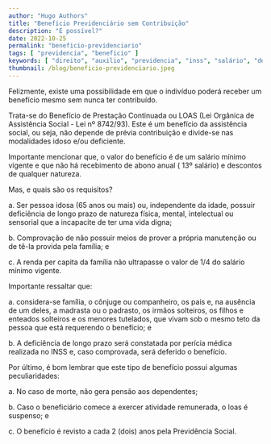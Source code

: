 ```yaml
---
author: "Hugo Authors"
title: "Benefício Previdenciário sem Contribuição"
description: "É possível?"
date: 2022-10-25
permalink: "beneficio-previdenciario"
tags: [ "previdencia", "beneficio" ]
keywords: [ "direito", "auxilio", "previdencia", "inss", "salário", "dependentes" ]
thumbnail: /blog/beneficio-previdenciario.jpeg
---
```


Felizmente, existe uma possibilidade em que o indivíduo poderá receber um benefício mesmo sem nunca ter contribuído.

Trata-se do Benefício de Prestação Continuada ou LOAS (Lei Orgânica de Assistência Social - Lei nº 8742/93). Este é um
benefício da assistência social, ou seja, não depende de prévia contribuição e divide-se nas modalidades idoso e/ou
deficiente.

Importante mencionar que, o valor do benefício é de um salário mínimo vigente e que não há recebimento de abono anual (
13º salário) e descontos de qualquer natureza.

Mas, e quais são os requisitos?

a. Ser pessoa idosa (65 anos ou mais) ou, independente da idade, possuir deficiência de longo prazo de natureza física,
mental, intelectual ou sensorial que a incapacite de ter uma vida digna;

b. Comprovação de não possuir meios de prover a própria manutenção ou de tê-la provida pela família; e

c. A renda per capita da família não ultrapasse o valor de 1/4 do salário mínimo vigente.

Importante ressaltar que:

a. considera-se família, o cônjuge ou companheiro, os pais e, na ausência de um deles, a madrasta ou o padrasto, os
irmãos solteiros, os filhos e enteados solteiros e os menores tutelados, que vivam sob o mesmo teto da pessoa que está
requerendo o benefício; e

b. A deficiência de longo prazo será constatada por perícia médica realizada no INSS e, caso comprovada, será deferido o
benefício.

Por último, é bom lembrar que este tipo de benefício possui algumas peculiaridades:

a. No caso de morte, não gera pensão aos dependentes;

b. Caso o beneficiário comece a exercer atividade remunerada, o loas é suspenso; e

c. O benefício é revisto a cada 2 (dois) anos pela Previdência Social.
